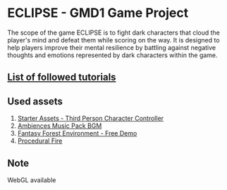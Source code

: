 # ECLIPSE - GMD1 Game Project
The scope of the game ECLIPSE is to fight dark characters that cloud the player's mind and defeat them while scoring on the way. It is designed to help players improve their mental resilience by battling against negative thoughts and emotions represented by dark characters within the game.

## [List of followed tutorials](https://www.youtube.com/playlist?list=PLSrddgDA1mFNh91mFXJE3DadQMUO4nMfT)

## Used assets
1. [Starter Assets - Third Person Character Controller](https://assetstore.unity.com/packages/essentials/starter-assets-third-person-character-controller-196526)
2. [Ambiences Music Pack BGM](https://assetstore.unity.com/packages/audio/music/ambiences-music-pack-bgm-247515#content)
3. [Fantasy Forest Environment - Free Demo](https://assetstore.unity.com/packages/3d/environments/fantasy/fantasy-forest-environment-free-demo-35361)
4. [Procedural Fire](https://assetstore.unity.com/packages/vfx/particles/fire-explosions/procedural-fire-141496)

## Note
WebGL available
